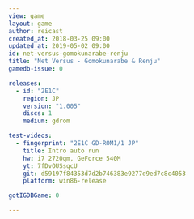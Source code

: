 ```yaml
---
view: game
layout: game
author: reicast
created_at: 2018-03-25 09:00
updated_at: 2019-05-02 09:00
id: net-versus-gomokunarabe-renju
title: "Net Versus - Gomokunarabe & Renju"
gamedb-issue: 0

releases:
  - id: "2E1C"
    region: JP
    version: "1.005"
    discs: 1
    medium: gdrom

test-videos:
  - fingerprint: "2E1C GD-ROM1/1 JP"
    title: Intro auto run
    hw: i7 2720qm, GeForce 540M
    yt: 7fDvOUSsqcU
    git: d59197f84353d7d2b746383e9277d9ed7c8c4053
    platform: win86-release

gotIGDBGame: 0

---
```

